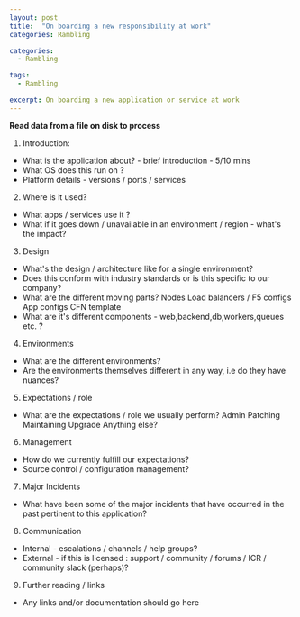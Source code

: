 ```yaml
---
layout: post
title:  "On boarding a new responsibility at work"
categories: Rambling

categories:
  - Rambling

tags:
  - Rambling

excerpt: On boarding a new application or service at work
---
```


**Read data from a file on disk to process**

1. Introduction:
- What is the application about? - brief introduction - 5/10 mins
- What OS does this run on ?
- Platform details - versions / ports / services


2. Where is it used?

- What apps / services use it ?
- What if it goes down / unavailable in an environment / region - what's the impact?


3. Design

- What's the design / architecture like for a single environment?
- Does this conform with industry standards or is this specific to our company?
- What are the different moving parts?
     Nodes
     Load balancers / F5
     configs
     App configs
     CFN template
-   What are it's different components - web,backend,db,workers,queues etc. ?

4. Environments

- What are the different environments?
- Are the environments themselves different in any way, i.e do they have nuances?


5. Expectations / role

- What are the expectations / role we usually perform?
     Admin
     Patching
     Maintaining
     Upgrade
     Anything else?


6. Management

- How do we currently fulfill our expectations?
- Source control / configuration management?


7. Major Incidents

- What have been some of the major incidents that have occurred in the past pertinent to this application?

8. Communication

- Internal - escalations / channels / help groups?
- External - if this is licensed : support / community / forums / ICR / community slack (perhaps)?


9. Further reading / links

- Any links and/or documentation should go here
